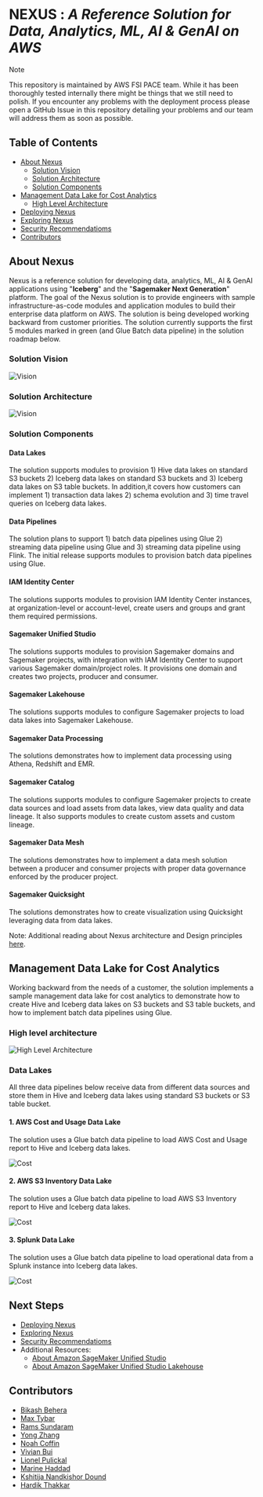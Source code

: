 # **NEXUS** : *A Reference Solution for Data, Analytics, ML, AI & GenAI on AWS*

> [!NOTE]
> This repository is maintained by AWS FSI PACE team. While it has been thoroughly tested internally there might be things that we still need to polish. If you encounter any problems with the deployment process please open a GitHub Issue in this repository detailing your problems and our team will address them as soon as possible.

## Table of Contents
- [About Nexus](#about-nexus)
    - [Solution Vision](#solution-vision)
    - [Solution Architecture](#solution-architecture)
    - [Solution Components](#solution-components)
- [Management Data Lake for Cost Analytics](#management-data-lake-for-cost-analytics)
    - [High Level Architecture](#high-level-architecture)
- [Deploying Nexus](./docs/main/solutions-deployment.md)
- [Exploring Nexus](./docs/demo/exploring-nexus.md)
- [Security Recommendatioms](./docs/main/security-recommendations.md)
- [Contributors](#contributors)


## About Nexus

Nexus is a reference solution for developing data, analytics, ML, AI & GenAI applications using "**Iceberg**" and the "**Sagemaker Next Generation**" platform. The goal of the Nexus solution is to provide engineers with sample infrastructure-as-code modules and application modules to build their enterprise data platform on AWS. The solution is being developed working backward from customer priorities. The solution currently supports the first 5 modules marked in green (and Glue Batch data pipeline) in the solution roadmap below. 

### Solution Vision

![Vision](./docs/images/nexus_vision.png)

### Solution Architecture

![Vision](./docs/images/nexus_solution.png)

### Solution Components

#### Data Lakes

The solution supports modules to provision 1) Hive data lakes on standard S3 buckets 2) Iceberg data lakes on standard S3 buckets and 3) Iceberg data lakes on S3 table buckets. In addition,it covers how customers can implement 1) transaction data lakes 2) schema evolution and 3) time travel queries on Iceberg data lakes. 

#### Data Pipelines

The solution plans to support 1) batch data pipelines using Glue 2) streaming data pipeline using Glue and 3) streaming data pipeline using Flink. The initial release supports modules to provision batch data pipelines using Glue.  

#### IAM Identity Center

The solutions supports modules to provision IAM Identity Center instances, at organization-level or account-level, create users and groups and grant them required permissions.  

#### Sagemaker Unified Studio

The solutions supports modules to provision Sagemaker domains and Sagemaker projects, with integration with IAM Identity Center to support various Sagemaker domain/project roles. It provisions one domain and creates two projects, producer and consumer. 

#### Sagemaker Lakehouse

The solutions supports modules to configure Sagemaker projects to load data lakes into  Sagemaker Lakehouse. 

#### Sagemaker Data Processing

The solutions demonstrates how to implement data processing using Athena, Redshift and EMR. 

#### Sagemaker Catalog

The solutions supports modules to configure Sagemaker projects to create data sources and load assets from data lakes, view data quality and data lineage. It also supports modules to create custom assets and custom lineage.  

#### Sagemaker Data Mesh

The solutions demonstrates how to implement a data mesh solution between a producer and consumer projects with proper data governance enforced by the producer project. 

#### Sagemaker Quicksight

The solutions demonstrates how to create visualization using Quicksight leveraging data from data lakes. 

Note: Additional reading about Nexus architecture and Design principles [here](./docs/main/design-principles.md).

## Management Data Lake for Cost Analytics

Working backward from the needs of a customer, the solution implements a sample management data lake for cost analytics to demonstrate how to create Hive and Iceberg data lakes on S3 buckets and S3 table buckets, and how to implement batch data pipelines using Glue. 

### High level architecture

![High Level Architecture](./docs/images/solution_architecture.png)

### Data Lakes

All three data pipelines below receive data from different data sources and store them in Hive and Iceberg data lakes using standard S3 buckets or S3 table bucket.

#### 1. AWS Cost and Usage Data Lake

The solution uses a Glue batch data pipeline to load AWS Cost and Usage report to Hive and Iceberg data lakes.

![Cost](./docs/images/main/cost_usecase.png)

#### 2. AWS S3 Inventory Data Lake

The solution uses a Glue batch data pipeline to load AWS S3 Inventory report to Hive and Iceberg data lakes.

![Cost](./docs/images/main/inventory_usecase.png)

#### 3. Splunk Data Lake

The solution uses a Glue batch data pipeline to load operational data from a Splunk instance into Iceberg data lakes.

![Cost](./docs/images/main/splunk_usecase.png)

## Next Steps

- [Deploying Nexus](./docs/main/solutions-deployment.md)
- [Exploring Nexus](./docs/demo/exploring-nexus.md)
- [Security Recommendatioms](./docs/main/security-recommendations.md)
- Additional Resources: 
  - [About Amazon SageMaker Unified Studio](./docs/amazon-sagemaker-unified-studio.md)
  - [About Amazon SageMaker Unified Studio Lakehouse](./docs/amazon-sagemaker-unified-studio-lakehouse.md)

## Contributors

- [Bikash Behera](https://www.linkedin.com/in/bikash-behera/)
- [Max Tybar](https://www.linkedin.com/in/maxtybar/)
- [Rams Sundaram](https://www.linkedin.com/in/ramasubramanian-sundaram-2616312/)
- [Yong Zhang](https://www.linkedin.com/in/zhangyong/)
- [Noah Coffin](https://www.linkedin.com/in/noah-coffin/)
- [Vivian Bui](https://www.linkedin.com/in/vivian-bui-413a561b6/)
- [Lionel Pulickal](https://www.linkedin.com/in/pjlionel/)
- [Marine Haddad](https://www.linkedin.com/in/marine-haddad-38a542b5/)
- [Kshitija Nandkishor Dound](https://www.linkedin.com/in/kshitijadound/)
- [Hardik Thakkar](https://www.linkedin.com/in/hardikvthakkar/)
